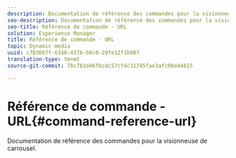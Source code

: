 ```yaml
---
description: Documentation de référence des commandes pour la visionneuse de carrousel.
seo-description: Documentation de référence des commandes pour la visionneuse de carrousel.
seo-title: Référence de commande - URL
solution: Experience Manager
title: Référence de commande - URL
topic: Dynamic media
uuid: c703667f-6346-437b-b6c0-20fe12f1b007
translation-type: tm+mt
source-git-commit: 7bc7b3a86fbcdc57cfdc31745fae3afc06e44b15

---
```



# Référence de commande - URL{#command-reference-url}

Documentation de référence des commandes pour la visionneuse de carrousel.

